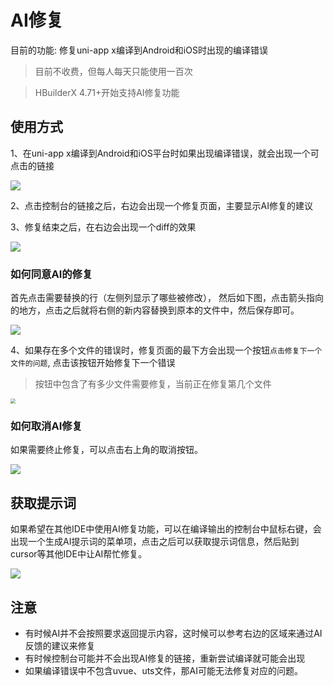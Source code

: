 # AI修复

目前的功能: 修复uni-app x编译到Android和iOS时出现的编译错误

> 目前不收费，但每人每天只能使用一百次

> HBuilderX 4.71+开始支持AI修复功能

## 使用方式

1、在uni-app x编译到Android和iOS平台时如果出现编译错误，就会出现一个可点击的链接

![](https://web-ext-storage.dcloud.net.cn/hx/debug/ai-repair.png)

2、点击控制台的链接之后，右边会出现一个修复页面，主要显示AI修复的建议

3、修复结束之后，在右边会出现一个diff的效果

![](https://web-ext-storage.dcloud.net.cn/hx/debug/repair-diff-view.png)

### 如何同意AI的修复

首先点击需要替换的行（左侧列显示了哪些被修改），
然后如下图，点击箭头指向的地方，点击之后就将右侧的新内容替换到原本的文件中，然后保存即可。

![](https://web-ext-storage.dcloud.net.cn/hx/debug/repair-diff-replace.png)


4、如果存在多个文件的错误时，修复页面的最下方会出现一个按钮`点击修复下一个文件的问题`, 点击该按钮开始修复下一个错误

> 按钮中包含了有多少文件需要修复，当前正在修复第几个文件

<img src="https://web-ext-storage.dcloud.net.cn/hx/debug/bug_fix_next.png" style="zoom: 50%;" />

### 如何取消AI修复

如果需要终止修复，可以点击右上角的取消按钮。

![](https://web-ext-storage.dcloud.net.cn/hx/debug/bug_fix_cancel.png)


## 获取提示词

如果希望在其他IDE中使用AI修复功能，可以在编译输出的控制台中鼠标右键，会出现一个生成AI提示词的菜单项，点击之后可以获取提示词信息，然后贴到cursor等其他IDE中让AI帮忙修复。

![](https://web-ext-storage.dcloud.net.cn/hx/debug/bug_fix_prompt.png)

## 注意
- 有时候AI并不会按照要求返回提示内容，这时候可以参考右边的区域来通过AI反馈的建议来修复
- 有时候控制台可能并不会出现AI修复的链接，重新尝试编译就可能会出现
- 如果编译错误中不包含uvue、uts文件，那AI可能无法修复对应的问题。
